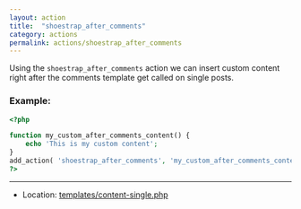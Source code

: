 ```yaml
---
layout: action
title:  "shoestrap_after_comments"
category: actions
permalink: actions/shoestrap_after_comments
---
```


Using the `shoestrap_after_comments` action we can insert custom content right after the comments template get called on single posts.

### Example:
```php
<?php

function my_custom_after_comments_content() {
	echo 'This is my custom content';
}
add_action( 'shoestrap_after_comments', 'my_custom_after_comments_content' );
?>
```

<hr>

* Location: [templates/content-single.php](https://github.com/shoestrap/shoestrap/blob/master/templates/content-single.php)